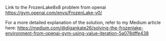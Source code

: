Link to the FrozenLake8x8 problem from openai https://gym.openai.com/envs/FrozenLake-v0/

For a more detailed explanation of the solution, refer to my Medium article here: https://medium.com/@digankate26/solving-the-frozenlake-environment-from-openai-gym-using-value-iteration-5a078dffe438

